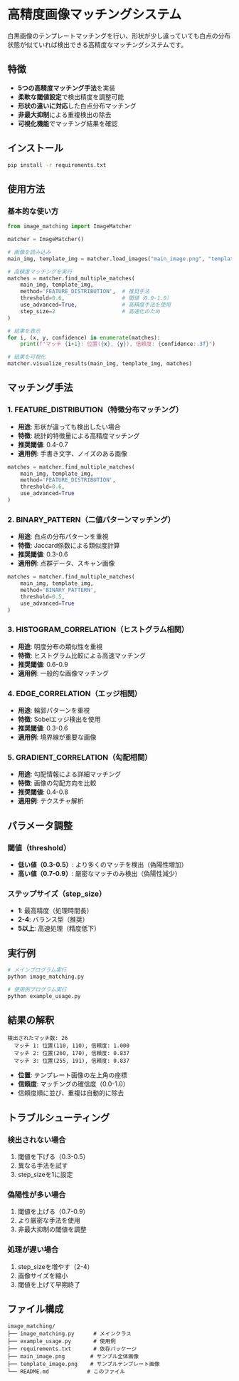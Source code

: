# 高精度画像マッチングシステム

白黒画像のテンプレートマッチングを行い、形状が少し違っていても白点の分布状態が似ていれば検出できる高精度なマッチングシステムです。

## 特徴

- **5つの高精度マッチング手法**を実装
- **柔軟な閾値設定**で検出精度を調整可能
- **形状の違いに対応**した白点分布マッチング
- **非最大抑制**による重複検出の除去
- **可視化機能**でマッチング結果を確認

## インストール

```bash
pip install -r requirements.txt
```

## 使用方法

### 基本的な使い方

```python
from image_matching import ImageMatcher

matcher = ImageMatcher()

# 画像を読み込み
main_img, template_img = matcher.load_images("main_image.png", "template_image.png")

# 高精度マッチングを実行
matches = matcher.find_multiple_matches(
    main_img, template_img,
    method='FEATURE_DISTRIBUTION',  # 推奨手法
    threshold=0.6,                  # 閾値（0.0-1.0）
    use_advanced=True,              # 高精度手法を使用
    step_size=2                     # 高速化のため
)

# 結果を表示
for i, (x, y, confidence) in enumerate(matches):
    print(f"マッチ {i+1}: 位置({x}, {y}), 信頼度: {confidence:.3f}")

# 結果を可視化
matcher.visualize_results(main_img, template_img, matches)
```

## マッチング手法

### 1. FEATURE_DISTRIBUTION（特徴分布マッチング）
- **用途**: 形状が違っても検出したい場合
- **特徴**: 統計的特徴量による高精度マッチング
- **推奨閾値**: 0.4-0.7
- **適用例**: 手書き文字、ノイズのある画像

```python
matches = matcher.find_multiple_matches(
    main_img, template_img,
    method='FEATURE_DISTRIBUTION',
    threshold=0.6,
    use_advanced=True
)
```

### 2. BINARY_PATTERN（二値パターンマッチング）
- **用途**: 白点の分布パターンを重視
- **特徴**: Jaccard係数による類似度計算
- **推奨閾値**: 0.3-0.6
- **適用例**: 点群データ、スキャン画像

```python
matches = matcher.find_multiple_matches(
    main_img, template_img,
    method='BINARY_PATTERN',
    threshold=0.5,
    use_advanced=True
)
```

### 3. HISTOGRAM_CORRELATION（ヒストグラム相関）
- **用途**: 明度分布の類似性を重視
- **特徴**: ヒストグラム比較による高速マッチング
- **推奨閾値**: 0.6-0.9
- **適用例**: 一般的な画像マッチング

### 4. EDGE_CORRELATION（エッジ相関）
- **用途**: 輪郭パターンを重視
- **特徴**: Sobelエッジ検出を使用
- **推奨閾値**: 0.3-0.6
- **適用例**: 境界線が重要な画像

### 5. GRADIENT_CORRELATION（勾配相関）
- **用途**: 勾配情報による詳細マッチング
- **特徴**: 画像の勾配方向を比較
- **推奨閾値**: 0.4-0.8
- **適用例**: テクスチャ解析

## パラメータ調整

### 閾値（threshold）
- **低い値（0.3-0.5）**: より多くのマッチを検出（偽陽性増加）
- **高い値（0.7-0.9）**: 厳密なマッチのみ検出（偽陽性減少）

### ステップサイズ（step_size）
- **1**: 最高精度（処理時間長）
- **2-4**: バランス型（推奨）
- **5以上**: 高速処理（精度低下）

## 実行例

```bash
# メインプログラム実行
python image_matching.py

# 使用例プログラム実行
python example_usage.py
```

## 結果の解釈

```
検出されたマッチ数: 26
  マッチ 1: 位置(110, 110), 信頼度: 1.000
  マッチ 2: 位置(260, 170), 信頼度: 0.837
  マッチ 3: 位置(255, 191), 信頼度: 0.837
```

- **位置**: テンプレート画像の左上角の座標
- **信頼度**: マッチングの確信度（0.0-1.0）
- 信頼度順に並び、重複は自動的に除去

## トラブルシューティング

### 検出されない場合
1. 閾値を下げる（0.3-0.5）
2. 異なる手法を試す
3. step_sizeを1に設定

### 偽陽性が多い場合
1. 閾値を上げる（0.7-0.9）
2. より厳密な手法を使用
3. 非最大抑制の閾値を調整

### 処理が遅い場合
1. step_sizeを増やす（2-4）
2. 画像サイズを縮小
3. 閾値を上げて早期終了

## ファイル構成

```
image_matching/
├── image_matching.py      # メインクラス
├── example_usage.py       # 使用例
├── requirements.txt       # 依存パッケージ
├── main_image.png        # サンプル全体画像
├── template_image.png    # サンプルテンプレート画像
└── README.md            # このファイル
```
